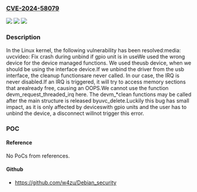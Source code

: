 ### [CVE-2024-58079](https://cve.mitre.org/cgi-bin/cvename.cgi?name=CVE-2024-58079)
![](https://img.shields.io/static/v1?label=Product&message=Linux&color=blue)
![](https://img.shields.io/static/v1?label=Version&message=2886477ff98740cc3333cf785e4de0b1ff3d7a28%3C%200fdd7cc593385e46e92e180b71e264fc9c195298%20&color=brighgreen)
![](https://img.shields.io/static/v1?label=Vulnerability&message=n%2Fa&color=brighgreen)

### Description

In the Linux kernel, the following vulnerability has been resolved:media: uvcvideo: Fix crash during unbind if gpio unit is in useWe used the wrong device for the device managed functions. We used theusb device, when we should be using the interface device.If we unbind the driver from the usb interface, the cleanup functionsare never called. In our case, the IRQ is never disabled.If an IRQ is triggered, it will try to access memory sections that arealready free, causing an OOPS.We cannot use the function devm_request_threaded_irq here. The devm_*clean functions may be called after the main structure is released byuvc_delete.Luckily this bug has small impact, as it is only affected by deviceswith gpio units and the user has to unbind the device, a disconnect willnot trigger this error.

### POC

#### Reference
No PoCs from references.

#### Github
- https://github.com/w4zu/Debian_security

